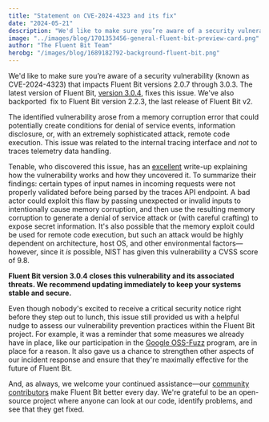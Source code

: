 ```yaml
---
title: "Statement on CVE-2024-4323 and its fix"
date: "2024-05-21"
description: "We'd like to make sure you’re aware of a security vulnerability (known as CVE-2024-4323) that impacts Fluent Bit versions 2.0.7 through 3.0.3. The latest version of Fluent Bit, version 3.0.4, fixes this issue."
image: "../images/blog/1701353456-general-fluent-bit-preview-card.png"
author: "The Fluent Bit Team"
herobg: "/images/blog/1689182792-background-fluent-bit.png"
---
```

We'd like to make sure you’re aware of a security vulnerability (known as CVE-2024-4323) 
that impacts Fluent Bit versions 2.0.7 through 3.0.3. The latest version of Fluent Bit, 
[version 3.0.4](https://fluentbit.io/announcements/v3.0.4/), fixes this issue. We've also 
backported  fix to Fluent Bit version 2.2.3, the last release of Fluent Bit v2.

The identified vulnerability arose from a memory corruption error that could potentially 
create conditions for denial of service events, information disclosure, or, with an 
extremely sophisticated attack, remote code execution. This issue was related to the 
internal tracing interface and _not_ to traces telemetry data handling. 

Tenable, who discovered this issue, has an [excellent](https://www.tenable.com/security/research/tra-2024-17) 
write-up explaining how the vulnerability works and how they uncovered it. 
To summarize their findings: certain types of input names in incoming requests 
were not properly validated before being parsed by the traces API endpoint. 
A bad actor could exploit this flaw by passing unexpected or invalid inputs 
to intentionally cause memory corruption, and then use the resulting memory corruption 
to generate a denial of service attack or (with careful crafting) to expose 
secret information. It's also possible that the memory exploit could be used for 
remote code execution, but such an attack would be highly dependent on architecture, 
host OS, and other environmental factors—however, since it _is_ possible, NIST has 
given this vulnerability a CVSS score of 9.8.

**Fluent Bit version 3.0.4 closes this vulnerability and its associated threats. 
We recommend updating immediately to keep your systems stable and secure.**

Even though nobody's excited to receive a critical security notice right before they 
step out to lunch, this issue still provided us with a helpful nudge to assess 
our vulnerability prevention practices within the Fluent Bit project. For example, 
it was a reminder that some measures we already have in place, like our participation 
in the [Google OSS-Fuzz](https://bughunters.google.com/open-source-security/oss-fuzz) 
program, are in place for a reason. It also gave us a chance to strengthen other aspects 
of our incident response and ensure that they're maximally effective for the future 
of Fluent Bit.

And, as always, we welcome your continued assistance—our 
[community contributors](https://github.com/fluent/fluent-bit/blob/master/CONTRIBUTING.md) 
make Fluent Bit better every day. We're grateful to be an open-source project 
where anyone can look at our code, identify problems, and see that they get fixed.
